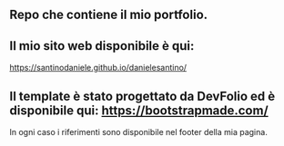 ## Repo che contiene il mio portfolio.
## Il mio sito web disponibile è qui:
https://santinodaniele.github.io/danielesantino/
## Il template è stato progettato da DevFolio ed è disponibile qui: https://bootstrapmade.com/
In ogni caso i riferimenti sono disponibile nel footer della mia pagina.
